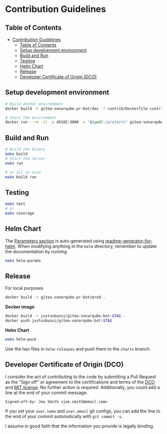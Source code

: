# Contribution Guidelines

## Table of Contents

- [Contribution Guidelines](#contribution-guidelines)
  - [Table of Contents](#table-of-contents)
  - [Setup development environment](#setup-development-environment)
  - [Build and Run](#build-and-run)
  - [Testing](#testing)
  - [Helm Chart](#helm-chart)
  - [Release](#release)
  - [Developer Certificate of Origin (DCO)](#developer-certificate-of-origin-dco)

## Setup development environment

```bash
# Build docker environment
docker build -t gitea-sonarqube-pr-bot/dev -f contrib/Dockerfile contrib

# Start the environment
docker run --rm -it -p 49182:3000 -v "$(pwd):/projects" gitea-sonarqube-pr-bot/dev
```

## Build and Run

```bash
# Build the binary
make build
# Start the server
make run

# or all in once
make build run
```

## Testing

```bash
make test
# or
make coverage
```

## Helm Chart

The [Parameters section](helm/README.md#parameters) is auto-generated using [readme-generator-for-helm](https://github.com/bitnami-labs/readme-generator-for-helm).
When modifying anything in the `helm` directory, remember to update the documentation by running

```bash
make helm-params
```

## Release

For local purposes

```bash
docker build -t gitea-sonarqube-pr-bot/prod .
```

**Docker image**

```bash
docker build -t justusbunsi/gitea-sonarqube-bot:$TAG .
docker push justusbunsi/gitea-sonarqube-bot:$TAG
```

**Helm Chart**

```bash
make helm-pack
```

Use the two files in `helm-releases` and push them to the `charts` branch.

## Developer Certificate of Origin (DCO)

I consider the act of contributing to the code by submitting a Pull Request as the "Sign off" or agreement to the 
certifications and terms of the [DCO](DCO) and [MIT license](LICENSE). No further action is required. Additionally, 
you could add a line at the end of your commit message.

```
Signed-off-by: Joe Smith <joe.smith@email.com>
```

If you set your `user.name` and `user.email` git configs, you can add the line to the end of your commit automatically 
with `git commit -s`.

I assume in good faith that the information you provide is legally binding.
